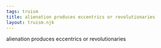 ```yaml
---
tags: truism
title: alienation produces eccentrics or revolutionaries
layout: truism.njk
---
```


alienation produces eccentrics or revolutionaries